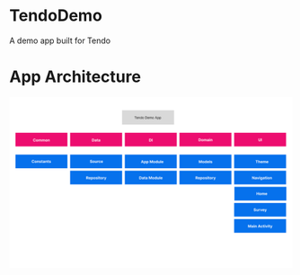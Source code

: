 # TendoDemo
 A demo app built for Tendo

# App Architecture
![Tendo Architecture](/app/src/main/assets/tendo-demo-arch.png)
